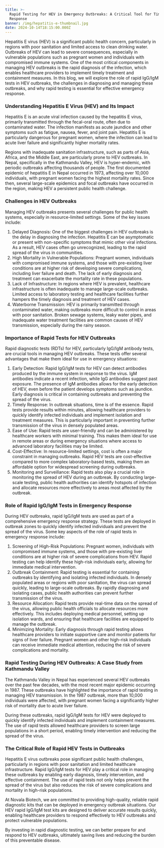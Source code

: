 ```yaml
---
title: >-
  Rapid Testing for HEV in Emergency Outbreaks: A Critical Tool for Timely
  Response
banner: /img/hepatitis-e-thumbnail.jpg
date: 2024-10-14T18:15:00.000Z
---
```


Hepatitis E virus (HEV) is a significant public health concern, particularly in regions with poor sanitation and limited access to clean drinking water. Outbreaks of HEV can lead to severe consequences, especially in vulnerable populations such as pregnant women and individuals with compromised immune systems. One of the most critical components in managing HEV outbreaks is the rapid diagnosis of the infection, which enables healthcare providers to implement timely treatment and containment measures. In this blog, we will explore the role of rapid IgG/IgM tests in HEV outbreaks, the challenges in diagnosing and managing these outbreaks, and why rapid testing is essential for effective emergency response.

### Understanding Hepatitis E Virus (HEV) and Its Impact

Hepatitis E is an acute viral infection caused by the hepatitis E virus, primarily transmitted through the fecal-oral route, often due to contaminated water. The infection manifests as acute jaundice and other symptoms such as fatigue, nausea, fever, and joint pain. Hepatitis E is particularly dangerous for pregnant women, where the infection can lead to acute liver failure and significantly higher mortality rates.

Regions with inadequate sanitation infrastructure, such as parts of Asia, Africa, and the Middle East, are particularly prone to HEV outbreaks. In Nepal, specifically in the Kathmandu Valley, HEV is hyper-endemic, with periodic outbreaks affecting thousands of people. The first documented epidemic of hepatitis E in Nepal occurred in 1973, affecting over 10,000 individuals, with pregnant women facing the highest mortality rates. Since then, several large-scale epidemics and focal outbreaks have occurred in the region, making HEV a persistent public health challenge.

### Challenges in HEV Outbreaks

Managing HEV outbreaks presents several challenges for public health systems, especially in resource-limited settings. Some of the key issues include:

1. Delayed Diagnosis: One of the biggest challenges in HEV outbreaks is the delay in diagnosing the infection. Hepatitis E can be asymptomatic or present with non-specific symptoms that mimic other viral infections. As a result, HEV cases often go unrecognized, leading to the rapid spread of the virus in communities.
2. High Mortality in Vulnerable Populations: Pregnant women, individuals with compromised immune systems, and those with pre-existing liver conditions are at higher risk of developing severe complications, including liver failure and death. The lack of early diagnosis and treatment can exacerbate the mortality rate in these populations.
3. Lack of Infrastructure: In regions where HEV is prevalent, healthcare infrastructure is often inadequate to manage large-scale outbreaks. Limited access to laboratory testing and healthcare facilities further hampers the timely diagnosis and treatment of HEV cases.
4. Waterborne Transmission: HEV is primarily transmitted through contaminated water, making outbreaks more difficult to control in areas with poor sanitation. Broken sewage systems, leaky water pipes, and inadequate water treatment facilities are common causes of HEV transmission, especially during the rainy season.

### Importance of Rapid Tests for HEV Outbreaks

Rapid diagnostic tests (RDTs) for HEV, particularly IgG/IgM antibody tests, are crucial tools in managing HEV outbreaks. These tests offer several advantages that make them ideal for use in emergency situations:

1. Early Detection: Rapid IgG/IgM tests for HEV can detect antibodies produced by the immune system in response to the virus. IgM antibodies indicate a recent infection, while IgG antibodies suggest past exposure. The presence of IgM antibodies allows for the early detection of HEV, even before the patient develops symptoms such as jaundice. Early diagnosis is critical in containing outbreaks and preventing the spread of the virus.
2. Timely Response: In outbreak situations, time is of the essence. Rapid tests provide results within minutes, allowing healthcare providers to quickly identify infected individuals and implement isolation and treatment measures. This is particularly important in preventing further transmission of the virus in densely populated areas.
3. Ease of Use: Rapid tests are user-friendly and can be administered by healthcare workers with minimal training. This makes them ideal for use in remote areas or during emergency situations where access to advanced laboratory facilities may be limited.
4. Cost-Effective: In resource-limited settings, cost is often a major constraint in managing outbreaks. Rapid HEV tests are cost-effective compared to more complex laboratory-based tests, making them an affordable option for widespread screening during outbreaks.
5. Monitoring and Surveillance: Rapid tests also play a crucial role in monitoring the spread of HEV during an outbreak. By conducting large-scale testing, public health authorities can identify hotspots of infection and allocate resources more effectively to areas most affected by the outbreak.

### Role of Rapid IgG/IgM Tests in Emergency Response

During HEV outbreaks, rapid IgG/IgM tests are used as part of a comprehensive emergency response strategy. These tests are deployed in outbreak zones to quickly identify infected individuals and prevent the spread of the virus. Some key aspects of the role of rapid tests in emergency response include:

1. Screening of High-Risk Populations: Pregnant women, individuals with compromised immune systems, and those with pre-existing liver conditions are at higher risk of severe complications from HEV. Rapid testing can help identify these high-risk individuals early, allowing for immediate medical intervention.
2. Outbreak Containment: Rapid testing is essential for containing outbreaks by identifying and isolating infected individuals. In densely populated areas or regions with poor sanitation, the virus can spread quickly, leading to large-scale outbreaks. By rapidly diagnosing and isolating cases, public health authorities can prevent further transmission of the virus.
3. Resource Allocation: Rapid tests provide real-time data on the spread of the virus, allowing public health officials to allocate resources more effectively. This includes deploying medical personnel, setting up isolation wards, and ensuring that healthcare facilities are equipped to manage the outbreak.
4. Minimizing Mortality: Early diagnosis through rapid testing allows healthcare providers to initiate supportive care and monitor patients for signs of liver failure. Pregnant women and other high-risk individuals can receive immediate medical attention, reducing the risk of severe complications and mortality.

### Rapid Testing During HEV Outbreaks: A Case Study from Kathmandu Valley

The Kathmandu Valley in Nepal has experienced several HEV outbreaks over the past few decades, with the most recent major epidemic occurring in 1987. These outbreaks have highlighted the importance of rapid testing in managing HEV transmission. In the 1987 outbreak, more than 10,000 individuals were affected, with pregnant women facing a significantly higher risk of mortality due to acute liver failure.

During these outbreaks, rapid IgG/IgM tests for HEV were deployed to quickly identify infected individuals and implement containment measures. The use of rapid tests allowed healthcare providers to screen large populations in a short period, enabling timely intervention and reducing the spread of the virus.

### The Critical Role of Rapid HEV Tests in Outbreaks

Hepatitis E virus outbreaks pose significant public health challenges, particularly in regions with poor sanitation and limited healthcare infrastructure. Rapid IgG/IgM tests for HEV play a critical role in managing these outbreaks by enabling early diagnosis, timely intervention, and effective containment. The use of rapid tests not only helps prevent the spread of the virus but also reduces the risk of severe complications and mortality in high-risk populations.

At Novala Biotech, we are committed to providing high-quality, reliable rapid diagnostic kits that can be deployed in emergency outbreak situations. Our HEV rapid IgG/IgM test kits are designed to deliver accurate results quickly, enabling healthcare providers to respond effectively to HEV outbreaks and protect vulnerable populations.

By investing in rapid diagnostic testing, we can better prepare for and respond to HEV outbreaks, ultimately saving lives and reducing the burden of this preventable disease.
